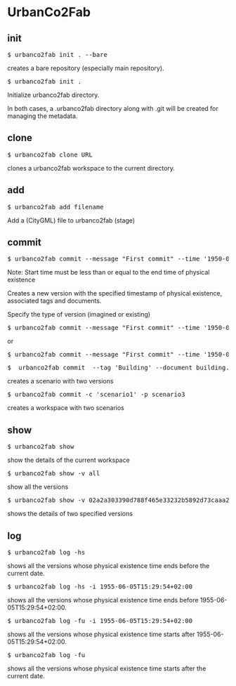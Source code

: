 # UrbanCo2Fab

## init 
<pre>
$ urbanco2fab init . --bare
</pre>

creates a bare repository (especially main repository).

<pre>
$ urbanco2fab init .
</pre>

Initialize urbanco2fab directory. 

In both cases, a .urbanco2fab directory along with .git will be created for managing the metadata.

## clone
<pre>
$ urbanco2fab clone URL
</pre>

clones a urbanco2fab workspace to the current directory.

## add
<pre>
$ urbanco2fab add filename
</pre>
Add a (CityGML) file to urbanco2fab (stage)

## commit
<pre>
$ urbanco2fab commit --message "First commit" --time '1950-06-05T15:29:54+02:00,1954-06-05T15:29:54+02:00' --tag 'Building' --document building.txt
</pre>

Note: Start time must be less than or equal to the end time of physical existence

Creates a new version with the specified timestamp of physical existence, associated tags and documents.

Specify the type of version (imagined or existing)

<pre>
$ urbanco2fab commit --message "First commit" --time '1950-06-05T15:29:54+02:00,1954-06-05T15:29:54+02:00' --tag 'Building' --document building.txt --versiontype existing
</pre>

or 

<pre>
$ urbanco2fab commit --message "First commit" --time '1950-06-05T15:29:54+02:00,1954-06-05T15:29:54+02:00' --tag 'Building' --document building.txt --versiontype imagined
</pre>

<pre>
$  urbanco2fab commit  --tag 'Building' --document building.txt --scenariotype consensus --scenario "First scenario" --version 70256c32c6f15b233a0ee84b85116df218229df8 dc3872a240d8edd6b07142a2b5dbd4b1c4d12985  --versiontransition 70256c32c6f15b233a0ee84b85116df218229df8:dc3872a240d8edd6b07142a2b5dbd4b1c4d12985
</pre>

creates a scenario with two versions

<pre>
$ urbanco2fab commit -c 'scenario1' -p scenario3
</pre>
creates a workspace with two scenarios

## show
<pre>
$ urbanco2fab show
</pre>
show the details of the current workspace

<pre>
$ urbanco2fab show -v all
</pre>

show all the versions

<pre>
$ urbanco2fab show -v 02a2a303390d788f465e33232b5892d73caaa239 eef7413c535c616ec13007f8878a885313bd8bd8 
</pre>

shows the details of two specified versions

## log

<pre>
$ urbanco2fab log -hs
</pre>
shows all the versions whose physical existence time ends before the current date.

<pre>
$ urbanco2fab log -hs -i 1955-06-05T15:29:54+02:00
</pre>
shows all the versions whose physical existence time ends before 1955-06-05T15:29:54+02:00.

<pre>
$ urbanco2fab log -fu -i 1955-06-05T15:29:54+02:00
</pre>
shows all the versions whose physical existence time starts after 1955-06-05T15:29:54+02:00.

<pre>
$ urbanco2fab log -fu 
</pre>
shows all the versions whose physical existence time starts after the current date.
